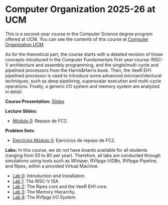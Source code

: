 # Computer Organization 2025-26 at UCM
This is a second-year course in the Computer Science degree program offered at UCM. You can see the contents of this course at [Computer Organization UCM](https://web.fdi.ucm.es/UCMFiles/pdf/FICHAS_DOCENTES/2025/8942.pdf).

As for the theoretical part, the course starts with a detailed revision of those concepts introduced in the Computer Fundamentals first-year course: RISC-V architecture and assembly programming, and the single/multi-cycle and pipelined processors from the Harris&Harris book. Then, the VeeR EH1 pipelined processor is used to introduce some advanced microarchitectural techniques, such as deep pipelining, superscalar execution and multi-cycle operations. Finally, a generic I/O system and memory system are analyzed in detail. 

**Course Presentation:** [Slides](https://drive.google.com/file/d/1TlEprDNuJ3WdtL61Fby23sFV1Uki-q6p/view?usp=sharing)


**Lecture Slides:**

+ [Módulo 0](https://drive.google.com/file/d/1EyCNYgjavq6Czz_wRyEB9UJYORIUza5C/view?usp=sharing): Repaso de FC2.


**Problem Sets:**

+ [Ejercicios Módulo 0](https://drive.google.com/file/d/1QaD-0x19RwO2RAl-DOGyWt4zx8w07y79/view?usp=sharing): Ejercicios de repaso de FC2.


**Labs:**
In this course, we do not have boards available for all students (ranging from 50 to 80 per year). Therefore, all labs are conducted through simulations using tools such as Whisper, RVfpga-ViDBo, RVfpga-Pipeline, and Ripes, within a provided Virtual Machine.

+ [Lab 0](https://github.com/artecs-group/RVfpga-sim-addons/tree/main/Computer_Organization_25-26/Lab0): Introduction and Installation.
+ [Lab 1](https://github.com/artecs-group/RVfpga-sim-addons/tree/main/Computer_Organization_25-26/Lab1): The RISC-V ISA.
+ [Lab 2](https://github.com/artecs-group/RVfpga-sim-addons/tree/main/Computer_Organization_25-26/Lab2): The Ripes core and the VeeR EH1 core.
+ [Lab 3](https://github.com/artecs-group/RVfpga-sim-addons/tree/main/Computer_Organization/Lab3): The Memory Hierarchy.
+ [Lab 4](https://github.com/artecs-group/RVfpga-sim-addons/tree/main/Computer_Organization/Lab4): The RVfpga I/O System.

